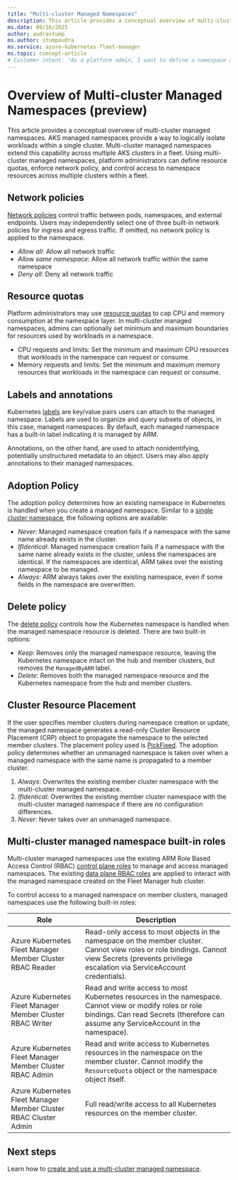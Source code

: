 ```yaml
---
title: "Multi-cluster Managed Namespaces"
description: This article provides a conceptual overview of multi-cluster managed namespaces (preview) using an Azure Kubernetes Service (AKS) Fleet Manager.
ms.date: 09/16/2025
author: audrastump
ms.author: stumpaudra
ms.service: azure-kubernetes-fleet-manager
ms.topic: concept-article
# Customer intent: "As a platform admin, I want to define a namespace and deploy it across selected fleet clusters so I can delegate application teams access to resources on any cluster where the namespace exists."
---
```

# Overview of Multi-cluster Managed Namespaces (preview)

This article provides a conceptual overview of multi-cluster managed namespaces. AKS managed namespaces provide a way to logically isolate workloads within a single cluster. Multi-cluster managed namespaces extend this capability across multiple AKS clusters in a fleet. Using multi-cluster managed namespaces, platform administrators can define resource quotas, enforce network policy, and control access to namespace resources across multiple clusters within a fleet.

## Network policies

[Network policies](../aks/use-network-policies.md) control traffic between pods, namespaces, and external endpoints. Users may independently select one of three built-in network policies for ingress and egress traffic. If omitted, no network policy is applied to the namespace.

* *Allow all*: Allow all network traffic
* *Allow same namespace*: Allow all network traffic within the same namespace
* *Deny all*: Deny all network traffic

## Resource quotas
Platform administrators may use [resource quotas](../aks/concepts-managed-namespaces.md#resource-quotas) to cap CPU and memory consumption at the namespace layer. In multi-cluster managed namespaces, admins can optionally set minimum and maximum boundaries for resources used by workloads in a namespace.
* CPU requests and limits: Set the minimum and maximum CPU resources that workloads in the namespace can request or consume.
* Memory requests and limits: Set the minimum and maximum memory resources that workloads in the namespace can request or consume.

## Labels and annotations
Kubernetes [labels](https://kubernetes.io/docs/concepts/overview/working-with-objects/labels/) are key/value pairs users can attach to the managed namespace. Labels are used to organize and query subsets of objects, in this case, managed namespaces. By default, each managed namespace has a built-in label indicating it is managed by ARM.

Annotations, on the other hand, are used to attach nonidentifying, potentially unstructured metadata to an object. Users may also apply annotations to their managed namespaces.

## Adoption Policy

The adoption policy determines how an existing namespace in Kubernetes is handled when you create a managed namespace. Similar to a [single cluster namespace](../aks/concepts-managed-namespaces.md#adoption-policy), the following options are available:

* *Never*: Managed namespace creation fails if a namespace with the same name already exists in the cluster.
* *IfIdentical*: Managed namespace creation fails if a namespace with the same name already exists in the cluster, unless the namespaces are identical. If the namespaces are identical, ARM takes over the existing namespace to be managed.
* *Always*: ARM always takes over the existing namespace, even if some fields in the namespace are overwritten.

## Delete policy
The [delete policy](../aks/concepts-managed-namespaces.md#delete-policy) controls how the Kubernetes namespace is handled when the managed namespace resource is deleted. There are two built-in options:

* *Keep*: Removes only the managed namespace resource, leaving the Kubernetes namespace intact on the hub and member clusters, but removes the `ManagedByARM` label.
* *Delete*: Removes both the managed namespace resource and the Kubernetes namespace from the hub and member clusters.

## Cluster Resource Placement
If the user specifies member clusters during namespace creation or update, the managed namespace generates a read-only Cluster Resource Placement (CRP) object to propagate the namespace to the selected member clusters. The placement policy used is [PickFixed](./concepts-resource-propagation.md#pickfixed-placement-type). The adoption policy determines whether an unmanaged namespace is taken over when a managed namespace with the same name is propagated to a member cluster.
1. *Always*: Overwrites the existing member cluster namespace with the multi-cluster managed namespace.
2. *IfIdentical*: Overwrites the existing member cluster namespace with the multi-cluster managed namespace if there are no configuration differences.
3. *Never*: Never takes over an unmanaged namespace.

## Multi-cluster managed namespace built-in roles
Multi-cluster managed namespaces use the existing ARM Role Based Access Control (RBAC) [control plane roles](./concepts-rbac.md#control-plane) to manage and access managed namespaces. The existing [data plane RBAC roles](./concepts-rbac.md#data-plane) are applied to interact with the managed namespace created on the Fleet Manager hub cluster. 

To control access to a managed namespace on member clusters, managed namespaces use the following built-in roles:

| Role | Description |
|------|-------------|
| Azure Kubernetes Fleet Manager Member Cluster RBAC Reader | Read-only access to most objects in the namespace on the member cluster. Cannot view roles or role bindings. Cannot view Secrets (prevents privilege escalation via ServiceAccount credentials). |
| Azure Kubernetes Fleet Manager Member Cluster RBAC Writer | Read and write access to most Kubernetes resources in the namespace. Cannot view or modify roles or role bindings. Can read Secrets (therefore can assume any ServiceAccount in the namespace). |
| Azure Kubernetes Fleet Manager Member Cluster RBAC Admin | Read and write access to Kubernetes resources in the namespace on the member cluster. Cannot modify the `ResourceQuota` object or the namespace object itself. |
| Azure Kubernetes Fleet Manager Member Cluster RBAC Cluster Admin | Full read/write access to all Kubernetes resources on the member cluster. |

## Next steps
Learn how to [create and use a multi-cluster managed namespace](./howto-managed-namespaces.md).
